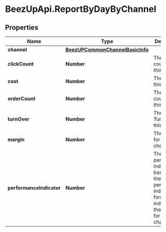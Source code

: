 # BeezUpApi.ReportByDayByChannel

## Properties
Name | Type | Description | Notes
------------ | ------------- | ------------- | -------------
**channel** | [**BeezUPCommonChannelBasicInfo**](BeezUPCommonChannelBasicInfo.md) |  | 
**clickCount** | **Number** | The click count for this channel | 
**cost** | **Number** | The cost for this channel | 
**orderCount** | **Number** | The order count for this channel | 
**turnOver** | **Number** | The Turnover for this channel | 
**margin** | **Number** | The margin for this channel | 
**performanceIndicator** | **Number** | The performance indicator based on the performance indicator formula indicated in the request for this channel | 


